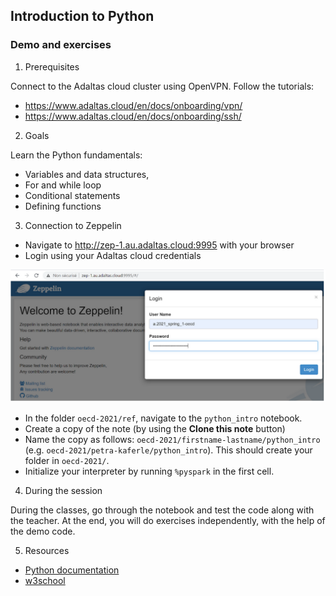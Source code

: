 ## Introduction to Python
### Demo and exercises

1. Prerequisites

Connect to the Adaltas cloud cluster using OpenVPN. Follow the tutorials:
- https://www.adaltas.cloud/en/docs/onboarding/vpn/
- https://www.adaltas.cloud/en/docs/onboarding/ssh/

2. Goals

Learn the Python fundamentals:
- Variables and data structures,  
- For and while loop
- Conditional statements
- Defining functions

3. Connection to Zeppelin

- Navigate to http://zep-1.au.adaltas.cloud:9995 with your browser
- Login using your Adaltas cloud credentials

![login](./images/login.png)

- In the folder `oecd-2021/ref`, navigate to the `python_intro` notebook.
- Create a copy of the note  (by using the **Clone this note** button)
- Name the copy as follows: `oecd-2021/firstname-lastname/python_intro`
(e.g. `oecd-2021/petra-kaferle/python_intro`). This should create your folder in `oecd-2021/`.
- Initialize your interpreter by running `%pyspark` in  the first cell.

4. During the session

During the classes, go through the notebook and test the code along with the teacher. At the end, you will do exercises independently, with the help of the demo code.

5. Resources

- [Python documentation](https://docs.python.org/2.7/tutorial/index.html)
- [w3school](https://www.w3schools.com/python/default.asp) 
